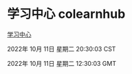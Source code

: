 # 学习中心 colearnhub
[学习中心](http://27.19.33.125:56308/colearnhub/)

2022年 10月 11日 星期二 20:30:03 CST

2022年 10月 11日 星期二 12:30:03 GMT
